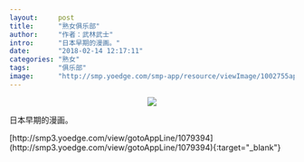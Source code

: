 ```yaml
---
layout:     post
title:      "熟女俱乐部"
author:     "作者：武林武士"
intro:      "日本早期的漫画。"
date:       "2018-02-14 12:17:11"
categories: "熟女"
tags:       "俱乐部"
image:      "http://smp.yoedge.com/smp-app/resource/viewImage/1002755appline.png"
---
```

<div style="text-align: center">
<p><img src="http://smp.yoedge.com/smp-app/resource/viewImage/1002755appline.png"/></p>
</div>
<p class="post-meta">
<span>日本早期的漫画。</span>
</p>
[http://smp3.yoedge.com/view/gotoAppLine/1079394](http://smp3.yoedge.com/view/gotoAppLine/1079394){:target="_blank"}



